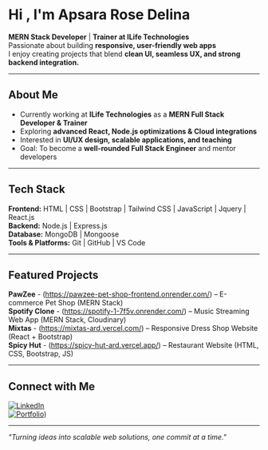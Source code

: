 # Hi , I'm Apsara Rose Delina 

**MERN Stack Developer** | **Trainer at ILife Technologies**  
Passionate about building **responsive, user-friendly web apps**  
I enjoy creating projects that blend **clean UI, seamless UX, and strong backend integration.**

---

## About Me
- Currently working at **ILife Technologies** as a **MERN Full Stack Developer & Trainer**  
- Exploring **advanced React, Node.js optimizations & Cloud integrations**  
- Interested in **UI/UX design, scalable applications, and teaching**  
- Goal: To become a **well-rounded Full Stack Engineer** and mentor developers  

---

## Tech Stack
**Frontend:** HTML | CSS | Bootstrap | Tailwind CSS | JavaScript | Jquery | React.js  
**Backend:** Node.js | Express.js  
**Database:** MongoDB | Mongoose  
**Tools & Platforms:** Git | GitHub | VS Code  

---

## Featured Projects
**PawZee** - (https://pawzee-pet-shop-frontend.onrender.com/) – E-commerce Pet Shop (MERN Stack)  
**Spotify Clone** - (https://spotify-1-7f5v.onrender.com/) – Music Streaming Web App (MERN Stack, Cloudinary)  
**Mixtas** - (https://mixtas-ard.vercel.com/) – Responsive Dress Shop Website (React + Bootstrap)  
**Spicy Hut** - (https://spicy-hut-ard.vercel.app/) – Restaurant Website (HTML, CSS, Bootstrap, JS)  

---

## Connect with Me
[![LinkedIn](https://img.shields.io/badge/LinkedIn-Apsara%20Rose%20Delina-blue?logo=linkedin)](https://www.linkedin.com/in/apsara-rose-delina/)  
[![Portfolio](https://img.shields.io/badge/Portfolio-View%20Projects-orange?logo=react)](https://my-portfolio-ard.vercel.app/))

---

*"Turning ideas into scalable web solutions, one commit at a time."*
